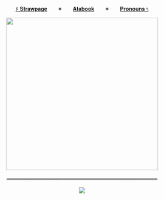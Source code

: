 <p align="center">
  <a href="https://deepinkman.straw.page">۶ 𝐒𝐭𝐫𝐚𝐰𝐩𝐚𝐠𝐞</a>  ✶  <a href="https://deepinkman.atabook.org">𝐀𝐭𝐚𝐛𝐨𝐨𝐤</a>  ✶  <a href="https://pronouns.cc/@deepinkman">𝐏𝐫𝐨𝐧𝐨𝐮𝐧𝐬 ৎ</a>

<p align="center">
  <img src="https://pa1.aminoapps.com/5830/e89c6954342d6dbb7f90032fe0d24801d731eae5_hq.gif" width="400" />
</p>

<p align="center">
  ════════════════════════════════════════
</p>
<p align="center">
  <img src="https://komarev.com/ghpvc/?username=deepinkman-username&color=530d0d&style=plastic&label=stalkers&abreviated=true">
</p>
